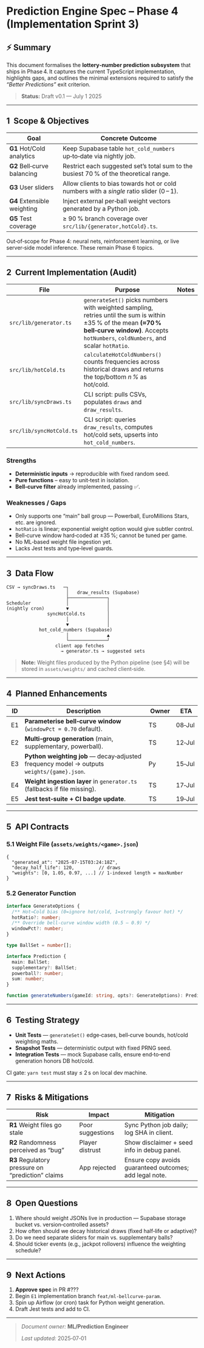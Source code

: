 # Prediction Engine Spec – Phase 4 (Implementation Sprint 3)

## ⚡ Summary

This document formalises the **lottery‑number prediction subsystem** that ships in Phase 4. It captures the current TypeScript implementation, highlights gaps, and outlines the minimal extensions required to satisfy the *“Better Predictions”* exit criterion.

> **Status:** Draft v0.1 — July 1 2025

---

## 1  Scope & Objectives

|  Goal                       | Concrete Outcome                                                                        |
| --------------------------- | --------------------------------------------------------------------------------------- |
| **G1** Hot/Cold analytics   | Keep Supabase table `hot_cold_numbers` up‑to‑date via nightly job.                      |
| **G2** Bell‑curve balancing | Restrict each suggested set’s total sum to the busiest 70 % of the theoretical range.   |
| **G3** User sliders         | Allow clients to bias towards hot or cold numbers with a *single* ratio slider (0 – 1). |
| **G4** Extensible weighting | Inject external per‑ball weight vectors generated by a Python job.                      |
| **G5** Test coverage        | ≥ 90 % branch coverage over `src/lib/{generator,hotCold}.ts`.                           |

Out‑of‑scope for Phase 4: neural nets, reinforcement learning, or live server‑side model inference. These remain Phase 6 topics.

---

## 2  Current Implementation (Audit)

|  File                    | Purpose                                                                                                                                                                                            | Notes |
| ------------------------ | -------------------------------------------------------------------------------------------------------------------------------------------------------------------------------------------------- | ----- |
| `src/lib/generator.ts`   | `generateSet()` picks numbers with weighted sampling, retries until the sum is within ±35 % of the mean **(≈70 % bell‑curve window)**. Accepts `hotNumbers`, `coldNumbers`, and scalar `hotRatio`. |       |
| `src/lib/hotCold.ts`     | `calculateHotColdNumbers()` counts frequencies across historical draws and returns the top/bottom *n %* as hot/cold.                                                                               |       |
| `src/lib/syncDraws.ts`   | CLI script: pulls CSVs, populates `draws` and `draw_results`.                                                                                                                                      |       |
| `src/lib/syncHotCold.ts` | CLI script: queries `draw_results`, computes hot/cold sets, upserts into `hot_cold_numbers`.                                                                                                       |       |

### Strengths

* **Deterministic inputs** → reproducible with fixed random seed.
* **Pure functions** – easy to unit‑test in isolation.
* **Bell‑curve filter** already implemented, passing ✅.

### Weaknesses / Gaps

* Only supports one “main” ball group — Powerball, EuroMillions Stars, etc. are ignored.
* `hotRatio` is linear; exponential weight option would give subtler control.
* Bell‑curve window hard‑coded at ±35 %; cannot be tuned per game.
* No ML‑based weight file ingestion yet.
* Lacks Jest tests and type‑level guards.

---

## 3  Data Flow

```text
CSV → syncDraws.ts   ─┐
                      │   draw_results (Supabase)
                      ├──────────────┐
Scheduler             │              │
(nightly cron)        ▼              │
               syncHotCold.ts        │
                      │              │
                      ▼              │
            hot_cold_numbers (Supabase)
                      │              ▲
                      └──────────────┘
                  client app fetches
                    → generator.ts → suggested sets
```

> **Note:** Weight files produced by the Python pipeline (see §4) will be stored in `assets/weights/` and cached client‑side.

---

## 4  Planned Enhancements

|  ID | Description                                                                                |  Owner |  ETA   |
| --- | ------------------------------------------------------------------------------------------ | ------ | ------ |
|  E1 | **Parameterise bell‑curve window** (`windowPct = 0.70` default).                           | TS     | 08‑Jul |
|  E2 | **Multi‑group generation** (main, supplementary, powerball).                               | TS     | 12‑Jul |
|  E3 | **Python weighting job** — decay‑adjusted frequency model → outputs `weights/{game}.json`. | Py     | 15‑Jul |
|  E4 | **Weight ingestion layer** in `generator.ts` (fallbacks if file missing).                  | TS     | 17‑Jul |
|  E5 | **Jest test‑suite + CI badge update**.                                                     | TS     | 19‑Jul |

---

## 5  API Contracts

### 5.1 Weight File (`assets/weights/<game>.json`)

```jsonc
{
  "generated_at": "2025-07-15T03:24:18Z",
  "decay_half_life": 120,         // draws
  "weights": [0, 1.05, 0.97, ...] // 1‑indexed length = maxNumber
}
```

### 5.2 Generator Function

```ts
interface GenerateOptions {
  /** Hot→Cold bias (0=ignore hot/cold, 1=strongly favour hot) */
  hotRatio?: number;
  /** Override bell‑curve window width (0.5 – 0.9) */
  windowPct?: number;
}

type BallSet = number[];

interface Prediction {
  main: BallSet;
  supplementary?: BallSet;
  powerball?: number;
  sum: number;
}

function generateNumbers(gameId: string, opts?: GenerateOptions): Prediction;
```

---

## 6  Testing Strategy

* **Unit Tests** — `generateSet()` edge‑cases, bell‑curve bounds, hot/cold weighting maths.
* **Snapshot Tests** — deterministic output with fixed PRNG seed.
* **Integration Tests** — mock Supabase calls, ensure end‑to‑end generation honors DB hot/cold.

CI gate: `yarn test` must stay ≤ 2 s on local dev machine.

---

## 7  Risks & Mitigations

|  Risk                                             | Impact           | Mitigation                                              |
| ------------------------------------------------- | ---------------- | ------------------------------------------------------- |
| **R1** Weight files go stale                      | Poor suggestions | Sync Python job daily; log SHA in client.               |
| **R2** Randomness perceived as “bug”              | Player distrust  | Show disclaimer + seed info in debug panel.             |
| **R3** Regulatory pressure on “prediction” claims | App rejected     | Ensure copy avoids guaranteed outcomes; add legal note. |

---

## 8  Open Questions

1. Where should weight JSONs live in production — Supabase storage bucket vs. version‑controlled assets?
2. How often should we decay historical draws (fixed half‑life or adaptive)?
3. Do we need separate sliders for main vs. supplementary balls?
4. Should ticker events (e.g., jackpot rollovers) influence the weighting schedule?

---

## 9  Next Actions

1. **Approve spec** in PR #???
2. Begin `E1` implementation branch `feat/ml-bellcurve-param`.
3. Spin up Airflow (or cron) task for Python weight generation.
4. Draft Jest tests and add to CI.

---

> *Document owner:* **ML/Prediction Engineer**
>
> *Last updated:* 2025‑07‑01
